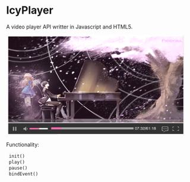 # IcyPlayer
A video player API writter in Javascript and HTML5.

<div style="text-align=""center">
<img alt="player-image" src="https://raw.githubusercontent.com/Yuuki221/IcyPlayer/master/image/show.png" height="270" width="480">
</div>

Functionality: 
```
 init()
 play()
 pause()
 bindEvent()
```


